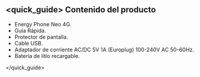 ## <quick_guide> Contenido del producto

* Energy Phone Neo 4G.
* Guía Rápida.
* Protector de pantalla.
* Cable USB.
* Adaptador de corriente AC/DC 5V 1A (Europlug) 100-240V AC 50-60Hz.
* Batería de litio recargable.

</quick_guide>
